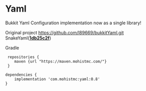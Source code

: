 # Yaml
Bukkit Yaml Configuration implementation now as a single library!

Original project https://github.com/l89669/bukkitYaml.git  
SnakeYaml([**1db25c2f**](https://github.com/snakeyaml/snakeyaml/commit/1db25c2f))


Gradle
```
 repositories {
    maven {url "https://maven.mohistmc.com/"}
 }

dependencies {
    implementation 'com.mohistmc:yaml:0.8'
}
```  